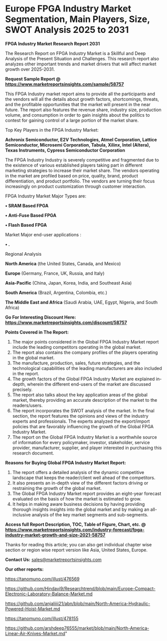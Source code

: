  # Europe FPGA Industry Market Segmentation, Main Players, Size, SWOT Analysis 2025 to 2031

<strong>FPGA Industry Market Research Report 2031</strong>

The Research Report on FPGA Industry Market is a Skillful and Deep Analysis of the Present Situation and Challenges. This research report also analyzes other important trends and market drivers that will affect market growth over 2025-2031.

<strong>Request Sample Report @ <a href=https://www.marketreportsinsights.com/sample/58757>https://www.marketreportsinsights.com/sample/58757</a></strong>

This FPGA Industry market report aims to provide all the participants and the vendors will all the details about growth factors, shortcomings, threats, and the profitable opportunities that the market will present in the near future. The report also features the revenue share, industry size, production volume, and consumption in order to gain insights about the politics to contest for gaining control of a large portion of the market share.

Top Key Players in the FPGA Industry Market:

<strong>Achronix Semiconductor, E2V Technologies, Atmel Corporation, Lattice Semiconductor, Microsemi Corporation, Tabula, Xilinx, Intel (Altera), Texas Instruments, Cypress Semiconductor Corporation</strong>

The FPGA Industry Industry is severely competitive and fragmented due to the existence of various established players taking part in different marketing strategies to increase their market share. The vendors operating in the market are profiled based on price, quality, brand, product differentiation, and product portfolio. The vendors are turning their focus increasingly on product customization through customer interaction.

FPGA Industry Market Major Types are:

<strong>• SRAM Based FPGA

• Anti-Fuse Based FPGA

• Flash Based FPGA</strong>

Market Major end-user applications :

<strong>• .</strong>

Regional Analysis

</u><strong><b>North America</b></strong> (the United States, Canada, and Mexico)

<strong><b>Europe </b></strong>(Germany, France, UK, Russia, and Italy)

<strong><b>Asia-Pacific</b></strong> (China, Japan, Korea, India, and Southeast Asia)

<strong><b>South America</b></strong> (Brazil, Argentina, Colombia, etc.)

<strong><b>The Middle East and Africa</b></strong> (Saudi Arabia, UAE, Egypt, Nigeria, and South Africa)

<strong>Go For Interesting Discount Here: <a href=https://www.marketreportsinsights.com/discount/58757>https://www.marketreportsinsights.com/discount/58757</a></strong>

<strong>Points Covered in The Report:</strong>
<ol>
  <li>The major points considered in the Global FPGA Industry Market report include the leading competitors operating in the global market.</li>
  <li>The report also contains the company profiles of the players operating in the global market.</li>
  <li>The manufacture, production, sales, future strategies, and the technological capabilities of the leading manufacturers are also included in the report.</li>
  <li>The growth factors of the Global FPGA Industry Market are explained in-depth, wherein the different end-users of the market are discussed precisely.</li>
  <li>The report also talks about the key application areas of the global market, thereby providing an accurate description of the market to the readers/users.</li>
  <li>The report incorporates the SWOT analysis of the market. In the final section, the report features the opinions and views of the industry experts and professionals. The experts analyzed the export/import policies that are favorably influencing the growth of the Global FPGA Industry Market.</li>
  <li>The report on the Global FPGA Industry Market is a worthwhile source of information for every policymaker, investor, stakeholder, service provider, manufacturer, supplier, and player interested in purchasing this research document.</li>
</ol>
<strong>Reasons for Buying Global FPGA Industry Market Report:</strong>

<ol>
  <li>The report offers a detailed analysis of the dynamic competitive landscape that keeps the reader/client well ahead of the competitors.</li>
  <li>It also presents an in-depth view of the different factors driving or restraining the growth of the global market.</li>
  <li>The Global FPGA Industry Market report provides an eight-year forecast evaluated on the basis of how the market is estimated to grow.</li>
  <li>It helps in making aware business decisions by having providing thorough insights insights into the global market and by making an all-inclusive analysis of the key market segments and sub-segments.</li>
</ol>
<strong>Access full Report Description, TOC, Table of Figure, Chart, etc. @ <a href=https://www.marketreportsinsights.com/industry-forecast/fpga-industry-market-growth-and-size-2021-58757>https://www.marketreportsinsights.com/industry-forecast/fpga-industry-market-growth-and-size-2021-58757</a></strong>


Thanks for reading this article; you can also get individual chapter wise section or region wise report version like Asia, United States, Europe.

<strong>Contact Us:</strong>
sales@marketreportsinsights.com

<strong>Our other reports:</strong>

<a href=https://tanomuno.com/illust/476569>https://tanomuno.com/illust/476569</a>

<a href=https://github.com/Hindavi9/Researchtrend/blob/main/Europe-Compact-Electronic-Laboratory-Balance-Market.md>https://github.com/Hindavi9/Researchtrend/blob/main/Europe-Compact-Electronic-Laboratory-Balance-Market.md</a>

<a href=https://github.com/anjaliiii21/abn/blob/main/North-America-Hydraulic-Powered-Hoist-Market.md>https://github.com/anjaliiii21/abn/blob/main/North-America-Hydraulic-Powered-Hoist-Market.md</a>

<a href=https://tanomuno.com/illust/478155>https://tanomuno.com/illust/478155</a>

<a href=https://github.com/arshdeep76555/market/blob/main/North-America-Linear-Air-Knives-Market.md>https://github.com/arshdeep76555/market/blob/main/North-America-Linear-Air-Knives-Market.md</a>"
